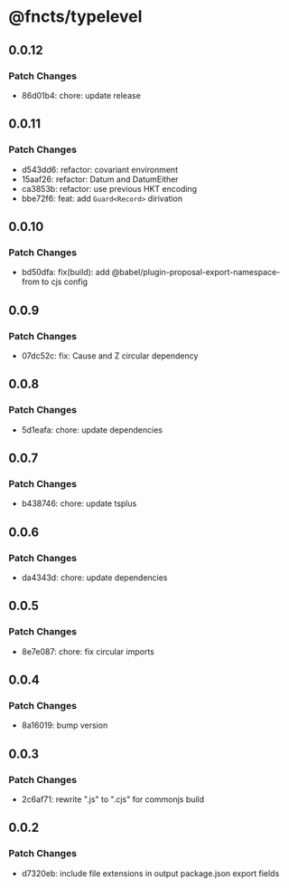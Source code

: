 # @fncts/typelevel

## 0.0.12

### Patch Changes

- 86d01b4: chore: update release

## 0.0.11

### Patch Changes

- d543dd6: refactor: covariant environment
- 15aaf26: refactor: Datum and DatumEither
- ca3853b: refactor: use previous HKT encoding
- bbe72f6: feat: add `Guard<Record>` dirivation

## 0.0.10

### Patch Changes

- bd50dfa: fix(build): add @babel/plugin-proposal-export-namespace-from to cjs config

## 0.0.9

### Patch Changes

- 07dc52c: fix: Cause and Z circular dependency

## 0.0.8

### Patch Changes

- 5d1eafa: chore: update dependencies

## 0.0.7

### Patch Changes

- b438746: chore: update tsplus

## 0.0.6

### Patch Changes

- da4343d: chore: update dependencies

## 0.0.5

### Patch Changes

- 8e7e087: chore: fix circular imports

## 0.0.4

### Patch Changes

- 8a16019: bump version

## 0.0.3

### Patch Changes

- 2c6af71: rewrite ".js" to ".cjs" for commonjs build

## 0.0.2

### Patch Changes

- d7320eb: include file extensions in output package.json export fields
